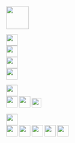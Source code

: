 
<br>


<code><img width="60rem" src="https://www.vectorlogo.zone/logos/golang/golang-icon.svg"></code>

<code><img height="30rem" src="https://upload.vectorlogo.zone/logos/javascript/images/239ec8a4-163e-4792-83b6-3f6d96911757.svg">   </code>
<code><img height="30rem" src="https://www.vectorlogo.zone/logos/jquery/jquery-ar21.svg">   </code>
<code><img height="30rem" src="https://www.vectorlogo.zone/logos/vuejs/vuejs-icon.svg">   </code>
<code><img height="30rem" src="https://www.vectorlogo.zone/logos/nuxtjs/nuxtjs-icon.svg"> </code>



<code><img height="30rem" src="https://www.vectorlogo.zone/logos/php/php-icon.svg">   </code>
<code><img height="30rem" src="https://www.vectorlogo.zone/logos/laravel/laravel-ar21.svg"></code>
<code><img height="30rem" src="https://www.vectorlogo.zone/logos/wordpress/wordpress-ar21.svg"></code>
<code><img height="25rem" src="https://upload.wikimedia.org/wikipedia/commons/6/63/OpenCart_logo.svg"></code>


<code><img height="30rem" src="https://www.vectorlogo.zone/logos/w3_html5/w3_html5-ar21.svg">   </code>
<code><img height="30rem" src="https://www.vectorlogo.zone/logos/markdown-here/markdown-here-ar21.svg"></code>
<code><img height="30rem" src="https://www.vectorlogo.zone/logos/netlifyapp_watercss/netlifyapp_watercss-ar21.svg"></code>
<code><img height="30rem" src="https://www.vectorlogo.zone/logos/sass-lang/sass-lang-ar21.svg"></code>
<code><img height="30rem" src="https://www.vectorlogo.zone/logos/lesscss/lesscss-ar21.svg"></code>
<code><img height="30rem" src="https://www.vectorlogo.zone/logos/getbootstrap/getbootstrap-ar21.svg"></code>


